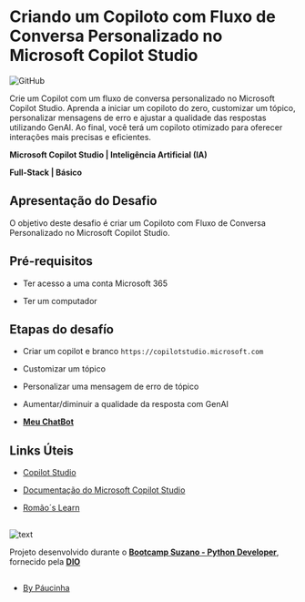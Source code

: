 # Criando um Copiloto com Fluxo de Conversa Personalizado no Microsoft Copilot Studio

![GitHub](https://img.shields.io/github/license/Paucinha/api-ecommerce-dio?style=flat-square)

Crie um Copilot com um fluxo de conversa personalizado no Microsoft Copilot Studio. Aprenda a iniciar um copiloto do zero, customizar um tópico, personalizar mensagens de erro e ajustar a qualidade das respostas utilizando GenAI. Ao final, você terá um copiloto otimizado para oferecer interações mais precisas e eficientes.

**Microsoft Copilot Studio | Inteligência Artificial (IA)**

**Full-Stack | Básico**

## Apresentação do Desafio

O objetivo deste desafio é criar um Copiloto com Fluxo de Conversa Personalizado no Microsoft Copilot Studio.

## Pré-requisitos 

* Ter acesso a uma conta Microsoft 365

* Ter um computador

## Etapas do desafío

* Criar um copilot e branco 
`https://copilotstudio.microsoft.com`

* Customizar um tópico

* Personalizar uma mensagem de erro de tópico

* Aumentar/diminuir a qualidade da resposta com GenAI

* [**Meu ChatBot**](https://copilotstudio.microsoft.com/environments/5465e3d7-20f2-edd4-8e3f-dd7a03a4afa4/bots/cr1f3_agenteDaDio/canvas?__version__=2&enableFileAttachment=true)

## Links Úteis

* [Copilot Studio](https://copilotstudio.microsoft.com)

* [Documentação do Microsoft Copilot Studio](https://learn.microsoft.com/pt-br/microsoft-copilot-studio/)

* [Romão´s Learn](https://romaos.com.br/learn/)

##

![text](https://assets.dio.me/IwGGaOEYVw9pPUMVGEaqp7eKn1gV22wDOHmmAmI0zDY/f:webp/h:221/q:80/L3RyYWNrcy9jb3Zlci83OWZiNzhkZC0xNTQ3LTQ0N2YtYTNkOC04ZGQwMWU1YWMzNTEucG5n)

Projeto desenvolvido durante o [**Bootcamp Suzano - Python Developer**](https://www.dio.me/bootcamp/suzano-python-developer), fornecido pela [**DIO**](https://www.dio.me/)

##

- [By Páucinha](https://github.com/Paucinha)